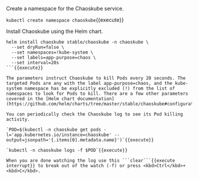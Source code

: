 Create a namespace for the Chaoskube service.

`kubectl create namespace chaoskube`{{execute}}

Install Chaoskube using the Helm chart.

```
helm install chaoskube stable/chaoskube -n chaoskube \
  --set dryRun=false \
  --set namespaces=!kube-system \
  --set labels=app-purpose=chaos \
  --set interval=20s
```{{execute}}

The parameters instruct Chaoskube to kill Pods every 20 seconds. The targeted Pods are any with the label app-purpose=chaos, and the kube-system namespace has be explicitly excluded (!) from the list of namespaces to look for Pods to kill. There are a few other parameters covered in the [Helm chart documentation](https://github.com/helm/charts/tree/master/stable/chaoskube#configuration).

You can periodically check the Chaoskube log to see its Pod killing activity.

`POD=$(kubectl -n chaoskube get pods -l='app.kubernetes.io/instance=chaoskube' --output=jsonpath='{.items[0].metadata.name}')`{{execute}}

`kubectl -n chaoskube logs -f $POD`{{execute}}

When you are done watching the log use this ```clear```{{execute interrupt}} to break out of the watch (-f) or press <kbd>Ctrl</kbd>+<kbd>C</kbd>.
